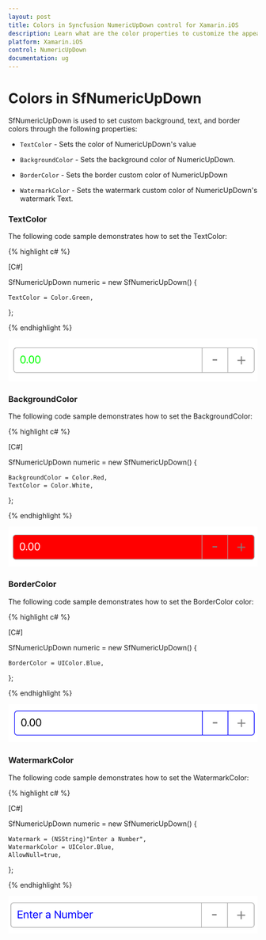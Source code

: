 ```yaml
---
layout: post
title: Colors in Syncfusion NumericUpDown control for Xamarin.iOS
description: Learn what are the color properties to customize the appearence of NumericUpDown in Xamarin.iOS platform.
platform: Xamarin.iOS
control: NumericUpDown
documentation: ug
---
```

# Colors in SfNumericUpDown

SfNumericUpDown is used to set custom background, text, and border colors through the following properties:

* `TextColor` - Sets the color of NumericUpDown's value

* `BackgroundColor` - Sets the background color of NumericUpDown.

* `BorderColor` - Sets the border custom color of NumericUpDown

* `WatermarkColor` - Sets the watermark custom color of NumericUpDown's watermark Text.

### TextColor

The following code sample demonstrates how to set the TextColor:

{% highlight c# %}

[C#]

SfNumericUpDown numeric = new SfNumericUpDown()
{
	
	TextColor = Color.Green,
};

{% endhighlight %}

![Customized text color in NumericUpown](images/textcolor.png)

### BackgroundColor

The following code sample demonstrates how to set the BackgroundColor:

{% highlight c# %}

[C#]

SfNumericUpDown numeric = new SfNumericUpDown()
{
	
	BackgroundColor = Color.Red,
	TextColor = Color.White,
};

{% endhighlight %}

![Display the NumericUpDown with BackgroundColor](images/backgroundcolor.png)

### BorderColor

The following code sample demonstrates how to set the BorderColor color:

{% highlight c# %}

[C#]

SfNumericUpDown numeric = new SfNumericUpDown()
{
	
	BorderColor = UIColor.Blue,
};

{% endhighlight %}

![Display the NumericUpDown with BorderColor](images/bordercolor.png)

### WatermarkColor

The following code sample demonstrates how to set the WatermarkColor:

{% highlight c# %}

[C#]

SfNumericUpDown numeric = new SfNumericUpDown()
{
	
	Watermark = (NSString)"Enter a Number",
	WatermarkColor = UIColor.Blue,
	AllowNull=true,
};

{% endhighlight %}

![Display the NumericUpDown watermark text with a color](images/watermarkcolor.png)

